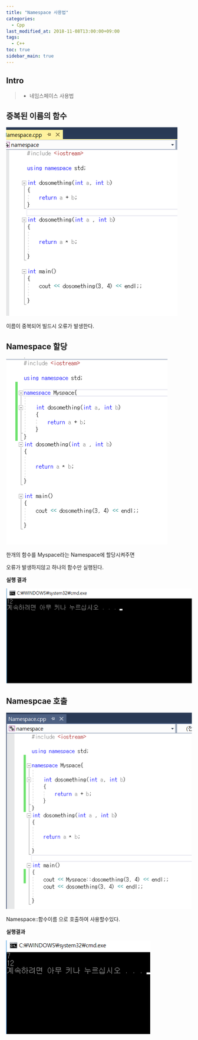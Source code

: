 ```yaml
---
title: "Namespace 사용법"
categories: 
  - Cpp
last_modified_at: 2018-11-08T13:00:00+09:00
tags: 
  - C++
toc: true
sidebar_main: true
---
```


## Intro

> - 네임스페이스 사용법

## 중복된 이름의 함수

![name](https://github.com/lesslate/lesslate.github.io/blob/master/assets/img/cpp/name.png?raw=true)

이름이 중복되어 빌드시 오류가 발생한다.


## Namespace 할당


![name2](https://github.com/lesslate/lesslate.github.io/blob/master/assets/img/cpp/name2.png?raw=true)

한개의 함수를 Myspace라는 Namespace에 할당시켜주면

오류가 발생하지않고 하나의 함수만 실행된다.

**실행 결과**

![reuslt](https://github.com/lesslate/lesslate.github.io/blob/master/assets/img/cpp/resu.png?raw=true)


## Namespcae 호출


![name3](https://github.com/lesslate/lesslate.github.io/blob/master/assets/img/cpp/name3.png?raw=true)


Namespace::함수이름 으로 호출하여 사용할수있다.


**실행결과**

![resu2](https://github.com/lesslate/lesslate.github.io/blob/master/assets/img/cpp/resss.png?raw=true)